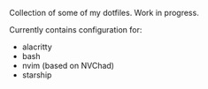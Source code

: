 Collection of some of my dotfiles. Work in progress.

Currently contains configuration for:
- alacritty
- bash
- nvim (based on NVChad)
- starship
